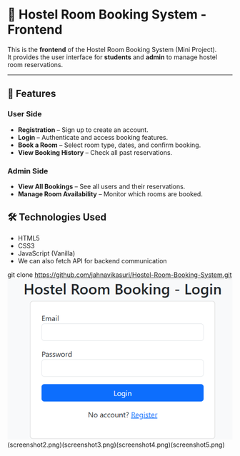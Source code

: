 # 🏨 Hostel Room Booking System - Frontend

This is the **frontend** of the Hostel Room Booking System (Mini Project).  
It provides the user interface for **students** and **admin** to manage hostel room reservations.

---

## 📌 Features

### User Side
- **Registration** – Sign up to create an account.
- **Login** – Authenticate and access booking features.
- **Book a Room** – Select room type, dates, and confirm booking.
- **View Booking History** – Check all past reservations.

### Admin Side
- **View All Bookings** – See all users and their reservations.
- **Manage Room Availability** – Monitor which rooms are booked.


## 🛠️ Technologies Used
- HTML5
- CSS3
- JavaScript (Vanilla)
- We can also fetch API for backend communication

git clone https://github.com/jahnavikasuri/Hostel-Room-Booking-System.git
![Hostel Room Booking Frontend Screenshot](screenshot1.png)(screenshot2.png)(screenshot3.png)(screenshot4.png)(screenshot5.png)

